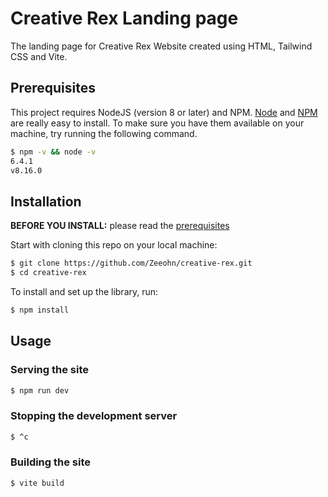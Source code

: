 # Creative Rex Landing page

The landing page for Creative Rex Website created using HTML, Tailwind CSS and Vite.

## Prerequisites

This project requires NodeJS (version 8 or later) and NPM.
[Node](http://nodejs.org/) and [NPM](https://npmjs.org/) are really easy to install.
To make sure you have them available on your machine,
try running the following command.

```sh
$ npm -v && node -v
6.4.1
v8.16.0
```

## Installation

**BEFORE YOU INSTALL:** please read the [prerequisites](#prerequisites)

Start with cloning this repo on your local machine:

```sh
$ git clone https://github.com/Zeeohn/creative-rex.git
$ cd creative-rex
```

To install and set up the library, run:

```sh
$ npm install
```

## Usage

### Serving the site

```sh
$ npm run dev
```

### Stopping the development server

```sh
$ ^c
```

### Building the site
```sh
$ vite build
```
